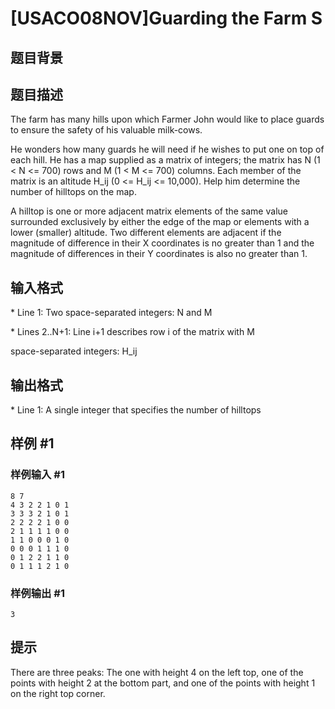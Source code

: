 # [USACO08NOV]Guarding the Farm S

## 题目背景



## 题目描述

The farm has many hills upon which Farmer John would like to place guards to ensure the safety of his valuable milk-cows.

He wonders how many guards he will need if he wishes to put one on top of each hill. He has a map supplied as a matrix of integers; the matrix has N (1 < N <= 700) rows and M (1 < M <= 700) columns. Each member of the matrix is an altitude H\_ij (0 <= H\_ij <= 10,000). Help him determine the number of hilltops on the map.

A hilltop is one or more adjacent matrix elements of the same value surrounded exclusively by either the edge of the map or elements with a lower (smaller) altitude. Two different elements are adjacent if the magnitude of difference in their X coordinates is no greater than 1 and the magnitude of differences in their Y coordinates is also no greater than 1.


## 输入格式

\* Line 1: Two space-separated integers: N and M

\* Lines 2..N+1: Line i+1 describes row i of the matrix with M

space-separated integers: H\_ij


## 输出格式

\* Line 1: A single integer that specifies the number of hilltops


## 样例 #1

### 样例输入 #1
```
8 7 
4 3 2 2 1 0 1 
3 3 3 2 1 0 1 
2 2 2 2 1 0 0 
2 1 1 1 1 0 0 
1 1 0 0 0 1 0 
0 0 0 1 1 1 0 
0 1 2 2 1 1 0 
0 1 1 1 2 1 0 
```

### 样例输出 #1

```
3 
```

## 提示

There are three peaks: The one with height 4 on the left top, one of the points with height 2 at the bottom part, and one of the points with height 1 on the right top corner.

